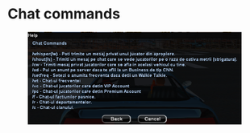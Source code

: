 # Chat commands

<figure><img src="../../.gitbook/assets/image (6).png" alt=""><figcaption></figcaption></figure>
